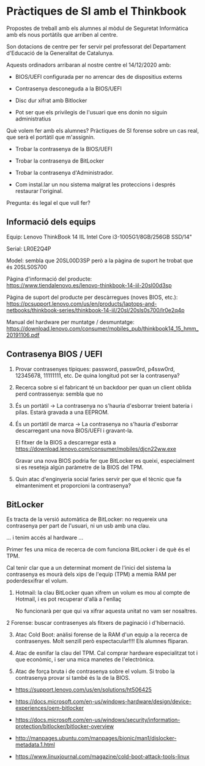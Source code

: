 # Pràctiques de SI amb el Thinkbook

Propostes de treball amb els alumnes al mòdul de Seguretat Informàtica amb els nous portàtils que arriben al centre.

Son dotacions de centre per fer servir pel professorat del Departament d'Educació de la Generalitat de Catalunya.

Aquests ordinadors arribaran al nostre centre el 14/12/2020 amb:

 * BIOS/UEFI configurada per no arrencar des de dispositius externs

 * Contrasenya desconeguda a la BIOS/UEFI

 * Disc dur xifrat amb Bitlocker

 * Pot ser que els privilegis de l'usuari que ens donin no siguin administratius

Què volem fer amb els alumnes? Pràctiques de SI forense sobre un cas real, que serà el portàtil que m'assignin.
 
  * Trobar la contrasenya de la BIOS/UEFI
  
  * Trobar la contrasenya de BitLocker
  
  * Trobar la contrasenya d'Administrador.
  
  * Com instal.lar un nou sistema malgrat les proteccions i després restaurar l'original.
 
 Pregunta: és legal el que vull fer?



## Informació dels equips

Equip: Lenovo ThinkBook 14 IIL Intel Core i3-1005G1/8GB/256GB SSD/14"

Serial: LR0E2Q4P

Model: sembla que 20SL00D3SP però a la pàgina de suport he trobat que és 20SLS0S700

Pàgina d'informació del producte:  
<https://www.tiendalenovo.es/lenovo-thinkbook-14-iil-20sl00d3sp>

Pàgina de suport del producte per descàrregues (noves BIOS, etc.):  
<https://pcsupport.lenovo.com/us/en/products/laptops-and-netbooks/thinkbook-series/thinkbook-14-iil/20sl/20sls0s700/lr0e2q4p>

Manual del hardware per muntatge / desmuntatge:  
<https://download.lenovo.com/consumer/mobiles_pub/thinkbook14_15_hmm_20191106.pdf>



## Contrasenya BIOS / UEFI

 1. Provar contrasenyes típiques: password, passw0rd, p4ssw0rd, 12345678, 11111111, etc. De quina longitud pot ser la contrasenya?
 
 2. Recerca sobre si el fabricant té un backdoor per quan un client oblida perd contrassenya: sembla que no
 
 3. És un portàtil -> La contrasenya no s'hauria d'esborrar treient bateria i pilas. Estarà gravada a una EEPROM.
 
 4. És un portàtil de marca -> La contrasenya no s'hauria d'esborrar descarregant una nova BIOS/UEFI i gravant-la.
 
    El fitxer de la BIOS a descarregar està a https://download.lenovo.com/consumer/mobiles/djcn22ww.exe
    
    Gravar una nova BIOS podria fer que BitLocker es queixi, especialment si es reseteja algún paràmetre de la BIOS del TPM.
 
 5. Quin atac d'enginyeria social faries servir per que el tècnic que fa elmanteniment et proporcioni la contrasenya?
 


## BitLocker

Es tracta de la versió automàtica de BitLocker: no requereix una contrasenya per part de l'usuari, ni un usb amb una clau.

... i tenim accés al hardware ...

Primer fes una mica de recerca de com funciona BitLocker i de què és el TPM.

Cal tenir clar que a un determinat moment de l'inici del sistema la contrasenya es mourà dels xips de l'equip (TPM) a memia RAM per poderdesxifrar el volum.


 1. Hotmail: la clau BitLocker quan xifrem un volum es mou al compte de Hotmail, i es pot recuperar d'allà a l'enllaç
 
    No funcionarà per que qui va xifrar aquesta unitat no vam ser nosaltres.
 
 2  Forense: buscar contrasenyes als fitxers de paginació i d'hibernació.
 
 3. Atac Cold Boot: anàlisi forense de la RAM d'un equip a la recerca de contrasenyes.  Molt senzill però espectacular!!!!  Els alumnes fliparan.
 
 4. Atac de esnifar la clau del TPM. Cal comprar hardware especialitzat tot i que econòmic, i ser una mica manetes de l'electrònica.

 5. Atac de força bruta i de contrasenya sobre el volum. Si trobo la contrasenya provar si també és la de la BIOS.
 
 
 
 
 * <https://support.lenovo.com/us/en/solutions/ht506425>
 
 * <https://docs.microsoft.com/en-us/windows-hardware/design/device-experiences/oem-bitlocker>
 
 * <https://docs.microsoft.com/en-us/windows/security/information-protection/bitlocker/bitlocker-overview>
 
 * <http://manpages.ubuntu.com/manpages/bionic/man1/dislocker-metadata.1.html>
 
 * <https://www.linuxjournal.com/magazine/cold-boot-attack-tools-linux>
